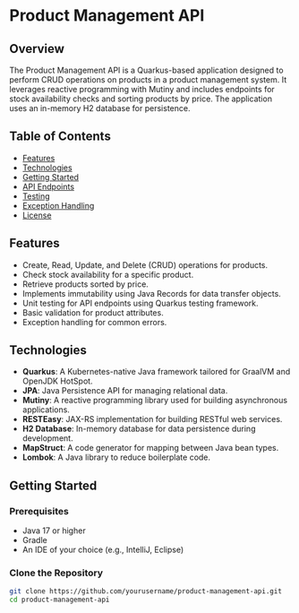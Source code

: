 # Product Management API

## Overview

The Product Management API is a Quarkus-based application designed to perform CRUD operations on products in a product management system. It leverages reactive programming with Mutiny and includes endpoints for stock availability checks and sorting products by price. The application uses an in-memory H2 database for persistence.

## Table of Contents

- [Features](#features)
- [Technologies](#technologies)
- [Getting Started](#getting-started)
- [API Endpoints](#api-endpoints)
- [Testing](#testing)
- [Exception Handling](#exception-handling)
- [License](#license)

## Features

- Create, Read, Update, and Delete (CRUD) operations for products.
- Check stock availability for a specific product.
- Retrieve products sorted by price.
- Implements immutability using Java Records for data transfer objects.
- Unit testing for API endpoints using Quarkus testing framework.
- Basic validation for product attributes.
- Exception handling for common errors.

## Technologies

- **Quarkus**: A Kubernetes-native Java framework tailored for GraalVM and OpenJDK HotSpot.
- **JPA**: Java Persistence API for managing relational data.
- **Mutiny**: A reactive programming library used for building asynchronous applications.
- **RESTEasy**: JAX-RS implementation for building RESTful web services.
- **H2 Database**: In-memory database for data persistence during development.
- **MapStruct**: A code generator for mapping between Java bean types.
- **Lombok**: A Java library to reduce boilerplate code.

## Getting Started

### Prerequisites

- Java 17 or higher
- Gradle
- An IDE of your choice (e.g., IntelliJ, Eclipse)

### Clone the Repository

```bash
git clone https://github.com/yourusername/product-management-api.git
cd product-management-api

